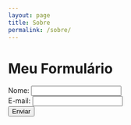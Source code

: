 ```yaml
---
layout: page
title: Sobre
permalink: /sobre/
---
```


# Meu Formulário

<form id="meu-formulario">
    <label for="nome">Nome:</label>
    <input type="text" id="nome" name="nome" required>
    <br>
    <label for="email">E-mail:</label>
    <input type="email" id="email" name="email" required>
    <br>
    <button type="submit">Enviar</button>
</form>

<style>
    /* Estilos CSS aqui */
</style>

<script>
    // JavaScript aqui
</script>
